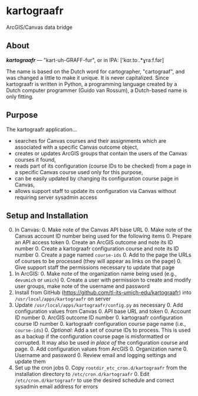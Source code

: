 # kartograafr
ArcGIS/Canvas data bridge

## About
**_kartograafr_** — "kart-uh-GRAFF-fur", or in IPA: ['kɑr.toː.*ɣraːf.fər]

The name is based on the Dutch word for cartographer, "cartograaf", and was changed a little to make it unique.  It is never capitalized.  Since kartograafr is written in Python, a programming language created by a Dutch computer programmer (Guido van Rossum), a Dutch-based name is only fitting.

## Purpose
The kartograafr application...

* searches for Canvas courses and their assignments which are associated with a specific Canvas outcome object,
* creates or updates ArcGIS groups that contain the users of the Canvas courses it found,
* reads part of its configuration (course IDs to be checked) from a page in a specific Canvas course used only for this purpose, 
* can be easily updated by changing its configuration course page in Canvas,
* allows support staff to update its configuration via Canvas without requiring server sysadmin access
 
 
## Setup and Installation

0. In Canvas:
    0. Make note of the Canvas API base URL
    0. Make note of the Canvas account ID number being used for the following items
    0. Prepare an API access token
    0. Create an ArcGIS outcome and note its ID number
    0. Create a kartograafr configuration course and note its ID number
        0. Create a page named `course-ids`
        0. Add to the page the URLs of courses to be processed (they will appear as links on the page)
        0. Give support staff the permissions necessary to update that page
0. In ArcGIS:
    0. Make note of the organization name being used (e.g., `devumich` or `umich`)
    0. Create a user with permission to create and modify user groups, make note of the username and password
0. Install from GitHub (https://github.com/tl-its-umich-edu/kartograafr) into `/usr/local/apps/kartograafr` on server
0. Update `/usr/local/apps/kartograafr/config.py` as necessary
    0. Add configuration values from Canvas
        0. API base URL and token
        0. Account ID number
        0. ArcGIS outcome ID number
        0. kartograafr configuration course ID number
        0. kartograafr configuration course page name (i.e., `course-ids`)
        0. *Optional*: Add a set of course IDs to process.  This is used as a backup if the configuration course page is misformatted or corrupted.  It may also be used *in place of* the configuration course and page.
    0. Add configuration values from ArcGIS
        0. Organization name
        0. Username and password
    0. Review email and logging settings and update them        
0. Set up the cron jobs
    0. Copy `rootdir_etc_cron.d/kartograafr` from the installation directory to `/etc/cron.d/kartograafr`
    0. Edit `/etc/cron.d/kartograafr` to use the desired schedule and correct sysadmin email address for errors

